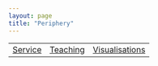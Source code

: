 ```yaml
---
layout: page
title: "Periphery"
---
```


|  |  | |
| ---- | ---- | ---- |
| [Service](https://gavinfpereira.github.io/service) | [Teaching](https://gavinfpereira.github.io/teaching) |	[Visualisations](https://gavinfpereira.github.io/visualisations)	 |

